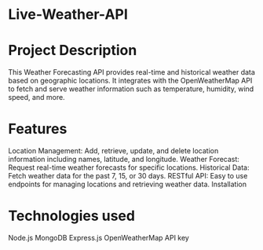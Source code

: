 ﻿# Live-Weather-API

# Project Description
This Weather Forecasting API provides real-time and historical weather data based on geographic locations. It integrates with the OpenWeatherMap API to fetch and serve weather information such as temperature, humidity, wind speed, and more.

# Features
Location Management: Add, retrieve, update, and delete location information including names, latitude, and longitude.
Weather Forecast: Request real-time weather forecasts for specific locations.
Historical Data: Fetch weather data for the past 7, 15, or 30 days.
RESTful API: Easy to use endpoints for managing locations and retrieving weather data.
Installation

# Technologies used
Node.js
MongoDB
Express.js
OpenWeatherMap API key
